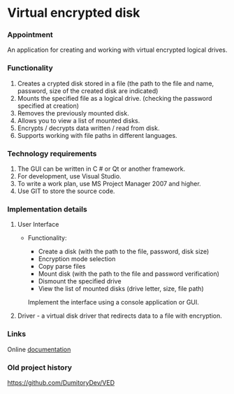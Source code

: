#   Virtual encrypted disk	

###   Appointment

An application for creating and working with virtual encrypted logical drives.

###  Functionality
1. Creates a crypted disk stored in a file (the path to the file and name, password, size of the created disk are indicated)
2. Mounts the specified file as a logical drive. (checking the password specified at creation)
3. Removes the previously mounted disk.
4. Allows you to view a list of mounted disks.
5. Encrypts / decrypts data written / read from disk.
6. Supports working with file paths in different languages.

###  Technology requirements
1. The GUI can be written in C # or Qt or another framework.
2. For development, use Visual Studio.
3. To write a work plan, use MS Project Manager 2007 and higher.
4. Use GIT to store the source code.

###  Implementation details
1.	User Interface
    -   Functionality:
        -   Create a disk (with the path to the file, password, disk size)
        -   Encryption mode selection
        -   Copy parse files
        -   Mount disk (with the path to the file and password verification)
        -   Dismount the specified drive
        -   View the list of mounted disks (drive letter, size, file path)
        
           Implement the interface using a console application or GUI.
2.	Driver - a virtual disk driver that redirects data to a file with encryption.

### Links
Online [documentation](https://ved-docs.dumitory.dev/)

### Old project history
https://github.com/DumitoryDev/VED
